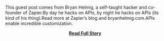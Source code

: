 <p>This guest post comes from Bryan Helmig, a self-taught hacker and co-founder of Zapier.By day he hacks on APIs, by night he hacks on APIs (its kind of his thing).Read more at Zapier’s blog and bryanhelmig.com.APIs enable incredible customization.</p>
<center><p><a href="http://blog.programmableweb.com/2013/03/05/the-argument-for-real-time-rest-apis/" style='padding:25px; font-sze:18px; font-weight: bold;'>Read Full Story</a></p></center>
